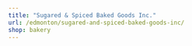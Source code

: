 ```yaml
---
title: "Sugared & Spiced Baked Goods Inc."
url: /edmonton/sugared-and-spiced-baked-goods-inc/
shop: bakery
---
```

